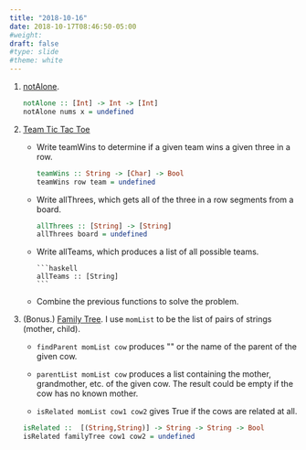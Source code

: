 ```yaml
---
title: "2018-10-16"
date: 2018-10-17T08:46:50-05:00
#weight: 
draft: false
#type: slide
#theme: white
---
```


1. [notAlone](https://codingbat.com/prob/p169506). 

     ```haskell
     notAlone :: [Int] -> Int -> [Int]
     notAlone nums x = undefined
     ```

2. [Team Tic Tac Toe](http://usaco.org/index.php?page=viewproblem2&cpid=831)

     * Write teamWins to determine if a given team wins a given three
       in a row.
     
         ```haskell
         teamWins :: String -> [Char] -> Bool
         teamWins row team = undefined
         ```
         
     * Write allThrees, which gets all of the three in a row segments 
     from a board.
     
          ```haskell
          allThrees :: [String] -> [String]
          allThrees board = undefined
          ```
     
     * Write allTeams, which produces a list of all possible teams.
     
           ```haskell
           allTeams :: [String]
           ```

     * Combine the previous functions to solve the problem.

3. (Bonus.) [Family
   Tree](http://usaco.org/index.php?page=viewproblem2&cpid=833). I use
   `momList` to be the list of pairs of strings (mother, child).
   
   * `findParent momList cow` produces "" or the name of the parent of
     the given cow.

   * `parentList momList cow` produces a list containing the mother,
     grandmother, etc. of the given cow. The result could be empty if
     the cow has no known mother.
   
   * `isRelated momList cow1 cow2` gives True if the cows are
   related at all.
   
   ```haskell
   isRelated ::  [(String,String)] -> String -> String -> Bool
   isRelated familyTree cow1 cow2 = undefined
   ```
    
